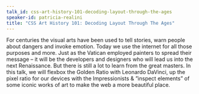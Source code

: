 ```yaml
---
talk_id: css-art-history-101-decoding-layout-through-the-ages
speaker-id: patricia-realini
title: "CSS Art History 101: Decoding Layout Through The Ages"
---
```


<p>
For centuries the visual arts have been used to tell stories, warn people about dangers and invoke emotion. Today we use the internet for all those purposes and more. Just as the Vatican employed painters to spread their message – it will be the developers and designers who will lead us into the next Renaissance. But there is still a lot to learn from the great masters. In this talk, we will flexbox the Golden Ratio with Leonardo DaVinci, up the pixel ratio for our devices with the Impressionists & ”inspect elements” of some iconic works of art to make the web a more beautiful place.
</p>
